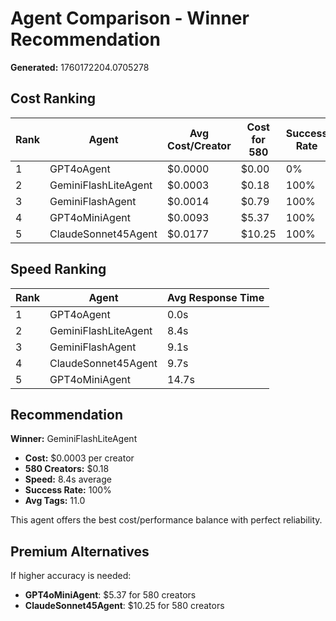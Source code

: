 # Agent Comparison - Winner Recommendation

**Generated:** 1760172204.0705278

## Cost Ranking

| Rank | Agent | Avg Cost/Creator | Cost for 580 | Success Rate |
|------|-------|------------------|--------------|-------------|
| 1 | GPT4oAgent | $0.0000 | $0.00 | 0% |
| 2 | GeminiFlashLiteAgent | $0.0003 | $0.18 | 100% |
| 3 | GeminiFlashAgent | $0.0014 | $0.79 | 100% |
| 4 | GPT4oMiniAgent | $0.0093 | $5.37 | 100% |
| 5 | ClaudeSonnet45Agent | $0.0177 | $10.25 | 100% |

## Speed Ranking

| Rank | Agent | Avg Response Time |
|------|-------|-------------------|
| 1 | GPT4oAgent | 0.0s |
| 2 | GeminiFlashLiteAgent | 8.4s |
| 3 | GeminiFlashAgent | 9.1s |
| 4 | ClaudeSonnet45Agent | 9.7s |
| 5 | GPT4oMiniAgent | 14.7s |

## Recommendation

**Winner:** GeminiFlashLiteAgent

- **Cost:** $0.0003 per creator
- **580 Creators:** $0.18
- **Speed:** 8.4s average
- **Success Rate:** 100%
- **Avg Tags:** 11.0

This agent offers the best cost/performance balance with perfect reliability.

## Premium Alternatives

If higher accuracy is needed:

- **GPT4oMiniAgent**: $5.37 for 580 creators
- **ClaudeSonnet45Agent**: $10.25 for 580 creators
